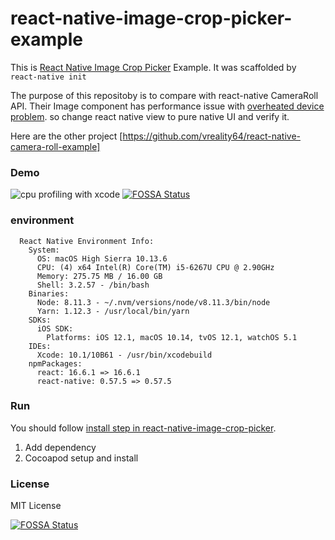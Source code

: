 # react-native-image-crop-picker-example
This is [React Native Image Crop Picker](https://github.com/ivpusic/react-native-image-crop-picker) Example. It was scaffolded by `react-native init`

The purpose of this repositoby is to compare with react-native CameraRoll API. Their Image component has performance issue with [overheated device problem](https://github.com/facebook/react-native/issues/22393). so change react native view to pure native UI and verify it.

Here are the other project [https://github.com/vreality64/react-native-camera-roll-example]

### Demo

![cpu profiling with xcode](https://user-images.githubusercontent.com/886706/49022267-c9c20b00-f1d7-11e8-8ee2-8366e6e27216.gif)
[![FOSSA Status](https://app.fossa.io/api/projects/git%2Bgithub.com%2Fvreality64%2Freact-native-image-crop-picker-example.svg?type=shield)](https://app.fossa.io/projects/git%2Bgithub.com%2Fvreality64%2Freact-native-image-crop-picker-example?ref=badge_shield)

### environment

```text
  React Native Environment Info:
    System:
      OS: macOS High Sierra 10.13.6
      CPU: (4) x64 Intel(R) Core(TM) i5-6267U CPU @ 2.90GHz
      Memory: 275.75 MB / 16.00 GB
      Shell: 3.2.57 - /bin/bash
    Binaries:
      Node: 8.11.3 - ~/.nvm/versions/node/v8.11.3/bin/node
      Yarn: 1.12.3 - /usr/local/bin/yarn
    SDKs:
      iOS SDK:
        Platforms: iOS 12.1, macOS 10.14, tvOS 12.1, watchOS 5.1
    IDEs:
      Xcode: 10.1/10B61 - /usr/bin/xcodebuild
    npmPackages:
      react: 16.6.1 => 16.6.1
      react-native: 0.57.5 => 0.57.5
```

### Run

You should follow [install step in react-native-image-crop-picker](https://github.com/ivpusic/react-native-image-crop-picker#install).

1. Add dependency
2. Cocoapod setup and install

### License

MIT License

[![FOSSA Status](https://app.fossa.io/api/projects/git%2Bgithub.com%2Fvreality64%2Freact-native-image-crop-picker-example.svg?type=large)](https://app.fossa.io/projects/git%2Bgithub.com%2Fvreality64%2Freact-native-image-crop-picker-example?ref=badge_large)